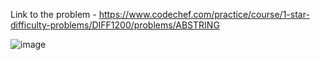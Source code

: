Link to the problem - https://www.codechef.com/practice/course/1-star-difficulty-problems/DIFF1200/problems/ABSTRING


![image](https://github.com/Haleshot/Competitive-Programming/assets/57552973/e1ba0755-9079-42ff-9550-53c5584fff1c)
